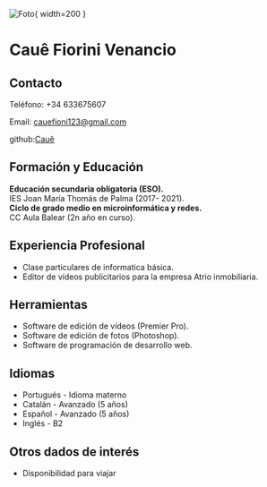 ![Foto](https://play-lh.googleusercontent.com/PCpXdqvUWfCW1mXhH1Y_98yBpgsWxuTSTofy3NGMo9yBTATDyzVkqU580bfSln50bFU){ width=200 }

# Cauê Fiorini Venancio

## Contacto

Teléfono: +34 633675607

Email: cauefioni123@gmail.com 

github:[Cauê](https://github.com/Cauerio)
 

## Formación y Educación
**Educación secundaria obligatoria (ESO).**   
IES Joan María Thomás de Palma (2017-
2021).    
**Ciclo de grado medio en microinformática
y redes.**    
 CC Aula Balear (2n año en curso).

## Experiencia Profesional
- Clase particulares de informatica básica. 
- Editor de vídeos publicitarios para la empresa Atrio inmobiliaria. 

## Herramientas
- Software de edición de vídeos
(Premier Pro).
- Software de edición de fotos
(Photoshop).
- Software de programación de
desarrollo web.

## Idiomas
- Portugués - Idioma materno
- Catalán - Avanzado (5 años)
- Español - Avanzado (5 años)
- Inglés - B2

## Otros dados de interés
- Disponibilidad para viajar


